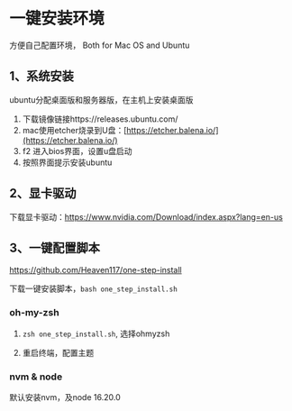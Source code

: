# 一键安装环境
方便自己配置环境， Both for Mac OS and Ubuntu
## 1、系统安装

ubuntu分配桌面版和服务器版，在主机上安装桌面版

1. 下载镜像链接https://releases.ubuntu.com/
2. mac使用etcher烧录到U盘：[https://etcher.balena.io/](https://etcher.balena.io/)
3. f2 进入bios界面，设置u盘启动
4. 按照界面提示安装ubuntu
## 2、显卡驱动

下载显卡驱动：https://www.nvidia.com/Download/index.aspx?lang=en-us

## 3、一键配置脚本

https://github.com/Heaven117/one-step-install

下载一键安装脚本，`bash one_step_install.sh`

### oh-my-zsh

1. `zsh one_step_install.sh`, 选择ohmyzsh
    
2. 重启终端，配置主题

### nvm & node

默认安装nvm，及node 16.20.0

